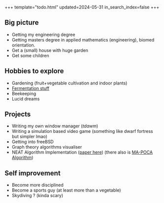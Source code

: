 +++
template="todo.html"
updated=2024-05-31
in_search_index=false
+++

## Big picture
- Getting my engineering degree
- Getting masters degree in applied mathematics (engineering),  biomed orientation.
- Get a (small) house with huge garden
- Get some children

## Hobbies to explore

- Gardening (fruit+vegetable cultivation and indoor plants)
- [Fermentation stuff](/fermentation)
- Beekeeping
- Lucid dreams

## Projects
- Writing my own window manager (*tdawm*)
- Writing a simulation based video game (something like dwarf fortress but simpler lmao)
- Getting into freeBSD
- Graph theory algorithms visualiser
- NEAT Algorithm Implementation ([paper here](https://nn.cs.utexas.edu/downloads/papers/stanley.ec02.pdf)) (there also is [MA-POCA Algorithm](https://rlg.mlanctot.info/2021/papers/AAAI22-RLG_paper_32.pdf))

## Self improvement
- Become more disciplined
- Become a sports guy (at least more than a vegetable)
- Skydiving ? (kinda scary)

